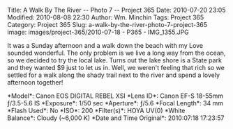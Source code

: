Title: A Walk By The River -- Photo 7 -- Project 365
Date: 2010-07-20 23:05
Modified: 2010-08-08 22:30
Author: Wm. Minchin
Tags: Project 365
Category: Project 365
Slug: a-walk-by-the-river-photo-7-project-365
image: images/project-365/2010-07-18 - P365 - IMG_1355.JPG

It was a Sunday afternoon and a walk down the beach with my Love sounded
wonderful. The only problem is we live a long way from the ocean, so we
decided to try the local lake. Turns out the lake shore is a State park
and they wanted $9 just to let us in. Well, we weren't feeling that rich
so we settled for a walk along the shady trail next to the river and
spend a lovely afternoon together!

<div markdown=1 class="photo-infobox">
*Model*: Canon EOS DIGITAL REBEL XSI  
*Lens ID*: Canon EF-S 18-55mm ƒ/3.5-5.6 IS
*Exposure*: 1/50 sec  
*Aperture*: ƒ/5.6  
*Focal Length*: 34 mm  
*Flash Used*: No  
*ISO*: 200  
*Filter(s)*: HOYA UV(0)  
*White Balance*: Cloudy (~6,000 K)  
*Date and Time Original*: 2010:07:18 17:23:57
</div>
